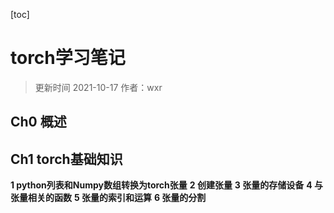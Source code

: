 [toc]
# torch学习笔记
>更新时间 2021-10-17
>作者：wxr

## Ch0 概述
## Ch1 torch基础知识
**1 python列表和Numpy数组转换为torch张量**
**2 创建张量**
**3 张量的存储设备**
**4 与张量相关的函数**
**5 张量的索引和运算**
**6 张量的分割**
